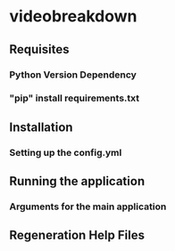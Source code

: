# videobreakdown

## Requisites
### Python Version Dependency
### "pip" install requirements.txt
## Installation
### Setting up the config.yml

## Running the application
### Arguments for the main application
## Regeneration Help Files
